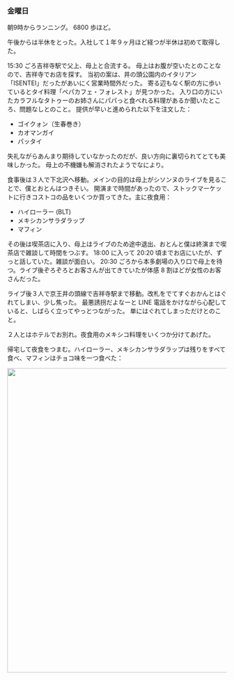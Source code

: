 ### 金曜日

朝9時からランニング。
6800 歩ほど。

午後からは半休をとった。入社して１年９ヶ月ほど経つが半休は初めて取得した。

15:30 ごろ吉祥寺駅で父上、母上と合流する。
母上はお腹が空いたとのことなので、吉祥寺でお店を探す。
当初の案は、井の頭公園内のイタリアン「ISENTEI」だったがあいにく営業時間外だった。
寄る辺もなく駅の方に歩いているとタイ料理「ペパカフェ・フォレスト」が見つかった。
入り口の方にいたカラフルなタトゥーのお姉さんにパパっと食べれる料理があるか聞いたところ、問題なしとのこと。
提供が早いと進められた以下を注文した：

- ゴイクォン（生春巻き）
- カオマンガイ
- パッタイ

失礼ながらあんまり期待していなかったのだが、良い方向に裏切られてとても美味しかった。
母上の不機嫌も解消されたようでなにより。

食事後は３人で下北沢へ移動。メインの目的は母上がシソンヌのライブを見ることで、僕とおとんはつきそい。
開演まで時間があったので、ストックマーケットに行きコストコの品をいくつか買ってきた。主に夜食用：

- ハイローラー (BLT)
- メキシカンサラダラップ
- マフィン

その後は喫茶店に入り、母上はライブのため途中退出、おとんと僕は終演まで喫茶店で雑談して時間をつぶす。
18:00 に入って 20:20 頃までお店にいたが、ずっと話していた。雑談が面白い。
20:30 ごろから本多劇場の入り口で母上を待つ。ライブ後ぞろぞろとお客さんが出てきていたが体感 8 割ほどが女性のお客さんだった。

ライブ後３人で京王井の頭線で吉祥寺駅まで移動。改札をでてすぐおかんとはぐれてしまい、少し焦った。
最悪誘拐だよなーと LINE 電話をかけながら心配していると、しばらく立ってやっとつながった。
単にはぐれてしまっただけとのこと。

２人とはホテルでお別れ。夜食用のメキシコ料理をいくつか分けてあげた。

帰宅して夜食をつまむ。ハイローラー、メキシカンサラダラップは残りをすべて食べ、マフィンはチョコ味を一つ食べた：

<img src="https://i.imgur.com/9dWqLd0.jpg" width="700">